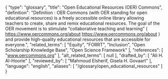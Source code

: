 {
    "type": "glossary",
    "title": "Open Educational Resources (OER) Commons",
    "definition": "Definition : OER Commons (with OER standing for open educational resources) is a freely accessible online library allowing teachers to create, share and remix educational resources. The goal of the OER movement is to stimulate “collaborative teaching and learning” ( https://www.oercommons.org/about https://www.oercommons.org/about ) and provide high-quality educational resources that are accessible for everyone.",
    "related_terms": [
        "Equity",
        "FORRT",
        "Inclusion",
        "Open Scholarship Knowledge Base",
        "Open Science Framework"
    ],
    "references": [
        "www.oercommons.org"
    ],
    "alt_related_terms": [
        null
    ],
    "drafted_by": [
        "Ali H. Al-Hoorie"
    ],
    "reviewed_by": [
        "Mahmoud Elsherif, Gisela H. Govaart"
    ],
    "language": "english",
    "aliases": [
        "/glossary/open_educational_resources"
    ]
}